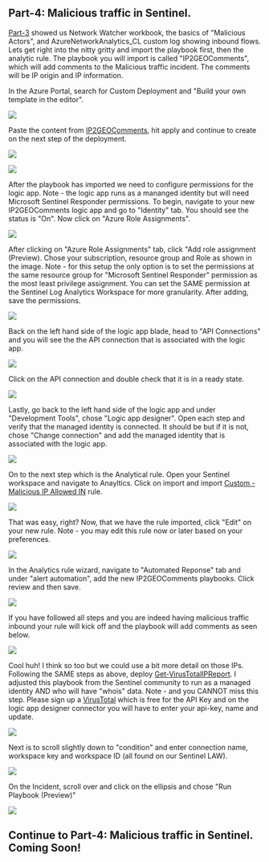 ## Part-4: Malicious traffic in Sentinel. ## 

[Part-3](https://github.com/Cyberlorians/Articles/blob/main/MaliciousActivityandSentinelP3.md) showed us Network Watcher workbook, the basics of "Malicious Actors", and AzureNetworkAnalytics_CL custom log showing inbound flows. Lets get right into the nitty gritty and import the playbook first, then the analytic rule. The playbook you will import is called "IP2GEOComments", which will add comments to the Malicious traffic incident. The comments will be IP origin and IP information.

In the Azure Portal, search for Custom Deployment and "Build your own template in the editor".

![](https://github.com/Cyberlorians/uploadedimages/blob/main/customteplatelogicapp.png)

Paste the content from [IP2GEOComments](https://github.com/Cyberlorians/Sentinel/blob/main/Playbooks/IP2GEOComments.json), hit apply and continue to create on the next step of the deployment.

![](https://github.com/Cyberlorians/uploadedimages/blob/main/customtemplatelogicapptemplate.png)

![](https://github.com/Cyberlorians/uploadedimages/blob/main/customtemplatelogicappcreate.png)

After the playbook has imported we need to configure permissions for the logic app. Note - the logic app runs as a mananged identity but will need Microsoft Sentinel Responder permissions. To begin, navigate to your new IP2GEOComments logic app and go to "Identity" tab. You should see the status is "On". Now click on "Azure Role Assignments".

![](https://github.com/Cyberlorians/uploadedimages/blob/main/logicapppermissions.png)

After clicking on "Azure Role Assignments" tab, click "Add role assignment (Preview). Chose your subscription, resource group and Role as shown in the image. Note - for this setup the only option is to set the permissions at the same resource group for "Microsoft Sentinel Responder" permission as the most least privilege assignment. You can set the SAME permission at the Sentinel Log Analytics Workspace for more granularity. After adding, save the permissions.

![](https://github.com/Cyberlorians/uploadedimages/blob/main/logicapppermissions2.png)

Back on the left hand side of the logic app blade, head to "API Connections" and you will see the the API connection that is associated with the logic app.

![](https://github.com/Cyberlorians/uploadedimages/blob/main/logicappapiverify.png)

Click on the API connection and double check that it is in a ready state.

![](https://github.com/Cyberlorians/uploadedimages/blob/main/logicappverify2.png)

Lastly, go back to the left hand side of the logic app and under "Development Tools", chose "Logic app designer". Open each step and verify that the managed identity is connected. It should be but if it is not, chose "Change connection" and add the managed identity that is associated with the logic app.

![](https://github.com/Cyberlorians/uploadedimages/blob/main/logicappdesignerverify.png)

On to the next step which is the Analytical rule. Open your Sentinel workspace and navigate to Anayltics. Click on import and import [Custom - Malicious IP Allowed IN](https://github.com/Cyberlorians/Sentinel/blob/main/Analytic%20Rules/Custom%20-%20Malicious%20IP%20Allowed%20IN.json) rule. 

![](https://github.com/Cyberlorians/uploadedimages/blob/main/allowmaliciousinrule.png)

That was easy, right? Now, that we have the rule imported, click "Edit" on your new rule. Note - you may edit this rule now or later based on your preferences.

![](https://github.com/Cyberlorians/uploadedimages/blob/main/maliciousINruleEDIT.png)

In the Analytics rule wizard, navigate to "Automated Reponse" tab and under "alert automation", add the new IP2GEOComments playbooks. Click review and then save. 

![](https://github.com/Cyberlorians/uploadedimages/blob/main/ip2geoautoresponse.png)

If you have followed all steps and you are indeed having malicious traffic inbound your rule will kick off and the playbook will add comments as seen below.

![](https://github.com/Cyberlorians/uploadedimages/blob/main/ip2geotagsworking.png)

Cool huh! I think so too but we could use a bit more detail on those IPs. Following the SAME steps as above, deploy [Get-VirusTotalIPReport](https://github.com/Cyberlorians/Sentinel/blob/main/Playbooks/Get-VirusTotalIPReport.json). I adjusted this playbook from the Sentinel community to run as a managed identity AND who will have "whois" data. Note - and you CANNOT miss this step. Please sign up a [VirusTotal](www.virustotal.com) which is free for the API Key and on the logic app designer connector you will have to enter your api-key, name and update.

![](https://github.com/Cyberlorians/uploadedimages/blob/main/getvirustotalconnection.png)

Next is to scroll slightly down to "condition" and enter connection name, workspace key and workspace ID (all found on our Sentinel LAW).

![](https://github.com/Cyberlorians/uploadedimages/blob/main/getvirustotalworkspaceinfo.png)



On the Incident, scroll over and click on the ellipsis and chose "Run Playbook (Preview)"

![](https://github.com/Cyberlorians/uploadedimages/blob/main/getvirustotalrunplaybook.png)




## Continue to Part-4: Malicious traffic in Sentinel. Coming Soon! ##